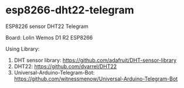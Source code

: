 # esp8266-dht22-telegram
ESP8226 sensor DHT22 Telegram

Board: Lolin Wemos D1 R2 ESP8266

Using Library: 
1.  DHT sensor library: https://github.com/adafruit/DHT-sensor-library
2.  DHT22: https://github.com/dvarrel/DHT22
3.  Universal-Arduino-Telegram-Bot: https://github.com/witnessmenow/Universal-Arduino-Telegram-Bot
   
